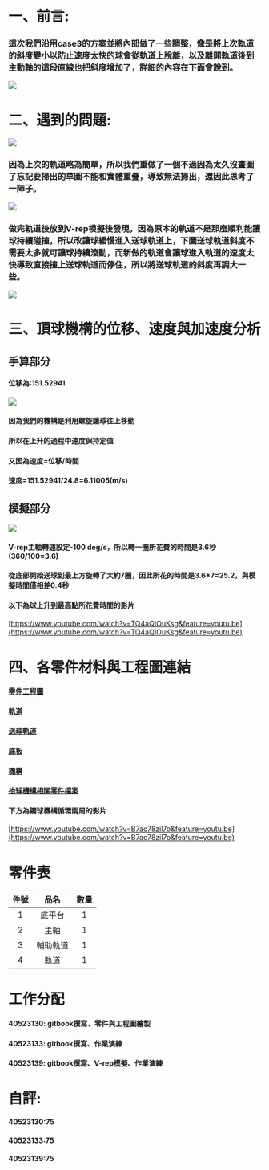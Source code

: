 # 一、前言:

### 這次我們沿用case3的方案並將內部做了一些調整，像是將上次軌道的斜度變小以防止速度太快的球會從軌道上脫離，以及離開軌道後到主動軸的這段直線也把斜度增加了，詳細的內容在下面會說到。

![](/assets/1.png)

# 二、遇到的問題:

![](/assets/軌道1.png)

### 因為上次的軌道略為簡單，所以我們重做了一個不過因為太久沒畫圖了忘記要掃出的草圖不能和實體重疊，導致無法掃出，還因此思考了一陣子。

![](/assets/軌道二.png)

### 做完軌道後放到V-rep模擬後發現，因為原本的軌道不是那麼順利能讓球持續碰撞，所以改讓球緩慢進入送球軌道上，下圖送球軌道斜度不需要太多就可讓球持續滾動，而新做的軌道會讓球進入軌道的速度太快導致直接撞上送球軌道而停住，所以將送球軌道的斜度再調大一些。

![](/assets/運球軌道.png)

# 三、頂球機構的位移、速度與加速度分析

## 手算部分

#### 位移為:151.52941

#### ![](/assets/2.jpg)

#### 因為我們的機構是利用螺旋讓球往上移動

#### 所以在上升的過程中速度保持定值

#### 又因為速度=位移/時間

#### 速度=151.52941/24.8=6.11005\(m/s\)

## 模擬部分

![](/assets/3.png)

#### V-rep主軸轉速設定-100 deg/s，所以轉一圈所花費的時間是3.6秒\(360/100=3.6\)

#### 從底部開始送球到最上方旋轉了大約7圈，因此所花的時間是3.6\*7=25.2，與模擬時間僅相差0.4秒

#### 以下為球上升到最高點所花費時間的影片

[https://www.youtube.com/watch?v=TQ4aQIOuKsg&feature=youtu.be](https://www.youtube.com/watch?v=TQ4aQIOuKsg&feature=youtu.be)

# 四、各零件材料與工程圖連結

#### [零件工程圖](https://cad.onshape.com/documents/4e4bf2fc0c83eb85ac7dbd09/w/66305d5ec61f7e702f95cb19/e/257252c3b4b7940a7d2d69ce)

#### [軌道](https://cad.onshape.com/documents/34135b585923f068c64e636d/w/e4622d2e6695b6f8e27613b4/e/188655490f6853ba60935a87)

#### [送球軌道](https://cad.onshape.com/documents/4e4bf2fc0c83eb85ac7dbd09/w/66305d5ec61f7e702f95cb19/e/e4dc8a20e1fe43e974ebbe5e)

#### [底板](https://cad.onshape.com/documents/60e054344ad0c31cf5998bcf/w/703aa498b5ab4c0cb4020e6c/e/b19b3dd59e8bbc1087e1a357)

#### [機構](https://cad.onshape.com/documents/c3db732e372f78e9d4bf49b2/w/e55eac7cd4fbbe87b141ce6a/e/3030aab0a6c780c08b60b44a)

#### [抬球機構相關零件檔案](https://github.com/s40523139/cd2018/tree/gh-pages/w7%E9%9B%B6%E4%BB%B6%E5%8F%8A%E5%B7%A5%E7%A8%8B%E5%9C%96)


#### 下方為鋼球機構循環兩周的影片

[https://www.youtube.com/watch?v=B7ac78zil7o&feature=youtu.be](https://www.youtube.com/watch?v=B7ac78zil7o&feature=youtu.be)

# 零件表

| 件號 | 品名 | 數量 |
| :---: | :---: | :---: |
| 1 | 底平台 | 1 |
| 2 | 主軸 | 1 |
| 3 | 輔助軌道 | 1 |
| 4 | 軌道 | 1 |

# 工作分配

#### 40523130: gitbook撰寫、零件與工程圖繪製

#### 40523133: gitbook撰寫、作業演練

#### 40523139: gitbook撰寫、V-rep模擬、作業演練

# 自評:

#### 40523130:75

#### 40523133:75

#### 40523139:75




